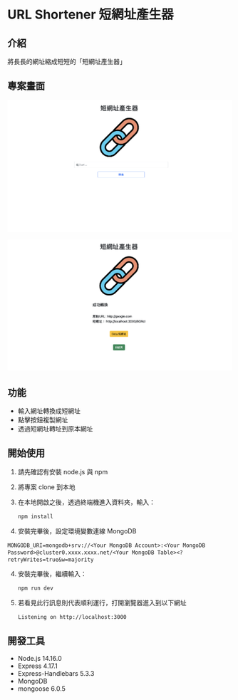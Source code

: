 # URL Shortener 短網址產生器

## 介紹

將長長的網址縮成短短的「短網址產生器」

## 專案畫面

![image](https://github.com/HuangYanHuei/Url_Shortener/blob/main/public/img/1.png?raw=true)

![image](https://github.com/HuangYanHuei/Url_Shortener/blob/main/public/img/2.png?raw=true)

## 功能

- 輸入網址轉換成短網址
- 點擊按鈕複製網址
- 透過短網址轉址到原本網址

## 開始使用

1. 請先確認有安裝 node.js 與 npm
2. 將專案 clone 到本地
3. 在本地開啟之後，透過終端機進入資料夾，輸入：

   ```bash
   npm install
   ```

4. 安裝完畢後，設定環境變數連線 MongoDB

```
MONGODB_URI=mongodb+srv://<Your MongoDB Account>:<Your MongoDB Password>@cluster0.xxxx.xxxx.net/<Your MongoDB Table><?retryWrites=true&w=majority
```

4. 安裝完畢後，繼續輸入：

   ```bash
   npm run dev
   ```

5. 若看見此行訊息則代表順利運行，打開瀏覽器進入到以下網址

   ```bash
   Listening on http://localhost:3000
   ```

## 開發工具

- Node.js 14.16.0
- Express 4.17.1
- Express-Handlebars 5.3.3
- MongoDB
- mongoose 6.0.5